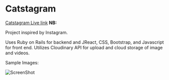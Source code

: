 # Catstagram

[Catstagram Live link][heroku] **NB:** <tbd>

[heroku]: http://www.catstagram.xyz

Project inspired by Instagram. 

Uses Ruby on Rails for backend and JReact, CSS, Bootstrap, and Javascript for front end. 
Utilizes Cloudinary API for upload and cloud storage of image and videos.

Sample Images:

![ScreenShot](https://raw.github.com/shengdzhang/Catstagram/master/app/assets/imgaes/favicon.ico)
